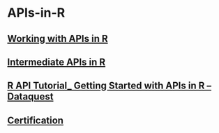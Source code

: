 # APIs-in-R
## [Working with APIs in R](https://drive.google.com/file/d/1M2KCcdVVR2eMFqKV1WJJc5L2q3XujzFB/view?usp=drives)
## [Intermediate APIs in R](https://drive.google.com/file/d/1MV_xFOBE0bmuge3K-4J5Mtnpg51p0jyT/view?usp=drivesdk) 
## [R API Tutorial_ Getting Started with APIs in R – Dataquest](https://drive.google.com/file/d/1MYFNPmsFRfVKLoZ-53oWnfI_iDTVpjbi/view?usp=drivesdk)
## [Certification](https://drive.google.com/file/d/1Mc8iY6hSLXqSWcvnsweVHO7zRCBJko6L/view?usp=drivesdk) 
